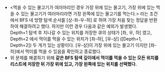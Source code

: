 - <먹을 수 있는 물고기가 여러마리인 경우 가장 위에 있는 물고기, 가장 위에 있는 먹을 수 있는 물고기가 여러마리라면 가장 왼쪽에 있는 물고기를 먹는다.> 라는 조건에서 BFS 네 방향 탐색 순서를 [상-좌-우-하] 로 하여 가장 처음 찾는 정답을 반환하여 해결하려고 했다. 하지만 이런 경우 다음과 같은 예외가 발생했다.  
  Depth=1 탐색 후 지나갈 수 있는 위치를 저장한 큐의 상태가 [좌, 우, 하] 였고, Depth=2 에서 먹이를 먹을 수 있는 위치가 [좌-하], [우-상] ([Depth=1, Depth=2]) 두 개가 있는 상황이다. [우-상]이 가장 위에 있는 물고기 이지만 [좌-하]에서 먹이를 먹을 수 있음을 확인하고 종료했다.
- 위 문제를 해결하기 위해 **같은 BFS 탐색 깊이에서 먹이를 먹을 수 있는 모든 위치를 리스트에 저장한 뒤 가장 위에 있고, 가장 왼쪽에 있는 위치를 선택했다.**